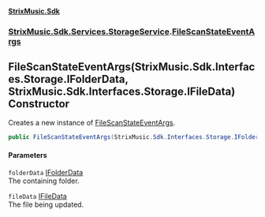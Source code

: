 #### [StrixMusic.Sdk](./index.md 'index')
### [StrixMusic.Sdk.Services.StorageService](./StrixMusic-Sdk-Services-StorageService.md 'StrixMusic.Sdk.Services.StorageService').[FileScanStateEventArgs](./StrixMusic-Sdk-Services-StorageService-FileScanStateEventArgs.md 'StrixMusic.Sdk.Services.StorageService.FileScanStateEventArgs')
## FileScanStateEventArgs(StrixMusic.Sdk.Interfaces.Storage.IFolderData, StrixMusic.Sdk.Interfaces.Storage.IFileData) Constructor
Creates a new instance of [FileScanStateEventArgs](./StrixMusic-Sdk-Services-StorageService-FileScanStateEventArgs.md 'StrixMusic.Sdk.Services.StorageService.FileScanStateEventArgs').  
```csharp
public FileScanStateEventArgs(StrixMusic.Sdk.Interfaces.Storage.IFolderData folderData, StrixMusic.Sdk.Interfaces.Storage.IFileData fileData);
```
#### Parameters
<a name='StrixMusic-Sdk-Services-StorageService-FileScanStateEventArgs-FileScanStateEventArgs(StrixMusic-Sdk-Interfaces-Storage-IFolderData_StrixMusic-Sdk-Interfaces-Storage-IFileData)-folderData'></a>
`folderData` [IFolderData](./StrixMusic-Sdk-Interfaces-Storage-IFolderData.md 'StrixMusic.Sdk.Interfaces.Storage.IFolderData')  
The containing folder.  
  
<a name='StrixMusic-Sdk-Services-StorageService-FileScanStateEventArgs-FileScanStateEventArgs(StrixMusic-Sdk-Interfaces-Storage-IFolderData_StrixMusic-Sdk-Interfaces-Storage-IFileData)-fileData'></a>
`fileData` [IFileData](./StrixMusic-Sdk-Interfaces-Storage-IFileData.md 'StrixMusic.Sdk.Interfaces.Storage.IFileData')  
The file being updated.  
  
